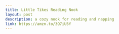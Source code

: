 ```yaml
---
title: Little Tikes Reading Nook
layout: post
description: a cozy nook for reading and napping
link: https://amzn.to/3Q7iU5Y
---
```

